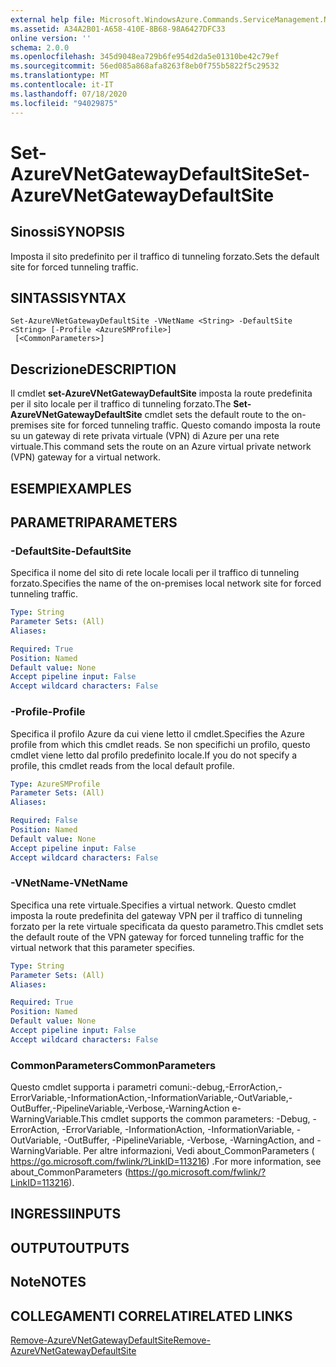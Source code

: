 ```yaml
---
external help file: Microsoft.WindowsAzure.Commands.ServiceManagement.Network.dll-Help.xml
ms.assetid: A34A2B01-A658-410E-8B68-98A6427DFC33
online version: ''
schema: 2.0.0
ms.openlocfilehash: 345d9048ea729b6fe954d2da5e01310be42c79ef
ms.sourcegitcommit: 56ed085a868afa8263f8eb0f755b5822f5c29532
ms.translationtype: MT
ms.contentlocale: it-IT
ms.lasthandoff: 07/18/2020
ms.locfileid: "94029875"
---
```

# <span data-ttu-id="c9fbf-101">Set-AzureVNetGatewayDefaultSite</span><span class="sxs-lookup"><span data-stu-id="c9fbf-101">Set-AzureVNetGatewayDefaultSite</span></span>

## <span data-ttu-id="c9fbf-102">Sinossi</span><span class="sxs-lookup"><span data-stu-id="c9fbf-102">SYNOPSIS</span></span>
<span data-ttu-id="c9fbf-103">Imposta il sito predefinito per il traffico di tunneling forzato.</span><span class="sxs-lookup"><span data-stu-id="c9fbf-103">Sets the default site for forced tunneling traffic.</span></span>

## <span data-ttu-id="c9fbf-104">SINTASSI</span><span class="sxs-lookup"><span data-stu-id="c9fbf-104">SYNTAX</span></span>

```
Set-AzureVNetGatewayDefaultSite -VNetName <String> -DefaultSite <String> [-Profile <AzureSMProfile>]
 [<CommonParameters>]
```

## <span data-ttu-id="c9fbf-105">Descrizione</span><span class="sxs-lookup"><span data-stu-id="c9fbf-105">DESCRIPTION</span></span>
<span data-ttu-id="c9fbf-106">Il cmdlet **set-AzureVNetGatewayDefaultSite** imposta la route predefinita per il sito locale per il traffico di tunneling forzato.</span><span class="sxs-lookup"><span data-stu-id="c9fbf-106">The **Set-AzureVNetGatewayDefaultSite** cmdlet sets the default route to the on-premises site for forced tunneling traffic.</span></span>
<span data-ttu-id="c9fbf-107">Questo comando imposta la route su un gateway di rete privata virtuale (VPN) di Azure per una rete virtuale.</span><span class="sxs-lookup"><span data-stu-id="c9fbf-107">This command sets the route on an Azure virtual private network (VPN) gateway for a virtual network.</span></span>

## <span data-ttu-id="c9fbf-108">ESEMPI</span><span class="sxs-lookup"><span data-stu-id="c9fbf-108">EXAMPLES</span></span>

## <span data-ttu-id="c9fbf-109">PARAMETRI</span><span class="sxs-lookup"><span data-stu-id="c9fbf-109">PARAMETERS</span></span>

### <span data-ttu-id="c9fbf-110">-DefaultSite</span><span class="sxs-lookup"><span data-stu-id="c9fbf-110">-DefaultSite</span></span>
<span data-ttu-id="c9fbf-111">Specifica il nome del sito di rete locale locali per il traffico di tunneling forzato.</span><span class="sxs-lookup"><span data-stu-id="c9fbf-111">Specifies the name of the on-premises local network site for forced tunneling traffic.</span></span>

```yaml
Type: String
Parameter Sets: (All)
Aliases: 

Required: True
Position: Named
Default value: None
Accept pipeline input: False
Accept wildcard characters: False
```

### <span data-ttu-id="c9fbf-112">-Profile</span><span class="sxs-lookup"><span data-stu-id="c9fbf-112">-Profile</span></span>
<span data-ttu-id="c9fbf-113">Specifica il profilo Azure da cui viene letto il cmdlet.</span><span class="sxs-lookup"><span data-stu-id="c9fbf-113">Specifies the Azure profile from which this cmdlet reads.</span></span>
<span data-ttu-id="c9fbf-114">Se non specifichi un profilo, questo cmdlet viene letto dal profilo predefinito locale.</span><span class="sxs-lookup"><span data-stu-id="c9fbf-114">If you do not specify a profile, this cmdlet reads from the local default profile.</span></span>

```yaml
Type: AzureSMProfile
Parameter Sets: (All)
Aliases: 

Required: False
Position: Named
Default value: None
Accept pipeline input: False
Accept wildcard characters: False
```

### <span data-ttu-id="c9fbf-115">-VNetName</span><span class="sxs-lookup"><span data-stu-id="c9fbf-115">-VNetName</span></span>
<span data-ttu-id="c9fbf-116">Specifica una rete virtuale.</span><span class="sxs-lookup"><span data-stu-id="c9fbf-116">Specifies a virtual network.</span></span>
<span data-ttu-id="c9fbf-117">Questo cmdlet imposta la route predefinita del gateway VPN per il traffico di tunneling forzato per la rete virtuale specificata da questo parametro.</span><span class="sxs-lookup"><span data-stu-id="c9fbf-117">This cmdlet sets the default route of the VPN gateway for forced tunneling traffic for the virtual network that this parameter specifies.</span></span>

```yaml
Type: String
Parameter Sets: (All)
Aliases: 

Required: True
Position: Named
Default value: None
Accept pipeline input: False
Accept wildcard characters: False
```

### <span data-ttu-id="c9fbf-118">CommonParameters</span><span class="sxs-lookup"><span data-stu-id="c9fbf-118">CommonParameters</span></span>
<span data-ttu-id="c9fbf-119">Questo cmdlet supporta i parametri comuni:-debug,-ErrorAction,-ErrorVariable,-InformationAction,-InformationVariable,-OutVariable,-OutBuffer,-PipelineVariable,-Verbose,-WarningAction e-WarningVariable.</span><span class="sxs-lookup"><span data-stu-id="c9fbf-119">This cmdlet supports the common parameters: -Debug, -ErrorAction, -ErrorVariable, -InformationAction, -InformationVariable, -OutVariable, -OutBuffer, -PipelineVariable, -Verbose, -WarningAction, and -WarningVariable.</span></span> <span data-ttu-id="c9fbf-120">Per altre informazioni, Vedi about_CommonParameters ( https://go.microsoft.com/fwlink/?LinkID=113216) .</span><span class="sxs-lookup"><span data-stu-id="c9fbf-120">For more information, see about_CommonParameters (https://go.microsoft.com/fwlink/?LinkID=113216).</span></span>

## <span data-ttu-id="c9fbf-121">INGRESSI</span><span class="sxs-lookup"><span data-stu-id="c9fbf-121">INPUTS</span></span>

## <span data-ttu-id="c9fbf-122">OUTPUT</span><span class="sxs-lookup"><span data-stu-id="c9fbf-122">OUTPUTS</span></span>

## <span data-ttu-id="c9fbf-123">Note</span><span class="sxs-lookup"><span data-stu-id="c9fbf-123">NOTES</span></span>

## <span data-ttu-id="c9fbf-124">COLLEGAMENTI CORRELATI</span><span class="sxs-lookup"><span data-stu-id="c9fbf-124">RELATED LINKS</span></span>

[<span data-ttu-id="c9fbf-125">Remove-AzureVNetGatewayDefaultSite</span><span class="sxs-lookup"><span data-stu-id="c9fbf-125">Remove-AzureVNetGatewayDefaultSite</span></span>](./Remove-AzureVNetGatewayDefaultSite.md)
